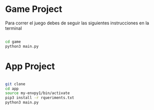 # Game Project

Para correr el juego debes de seguir las siguientes instrucciones en la terminal

```sh

cd game
python3 main.py

```

# App Project

```sh

git clone
cd app
source my-envpy1/bin/activate
pip3 install -r rqueriments.txt
python3 main.py
```
